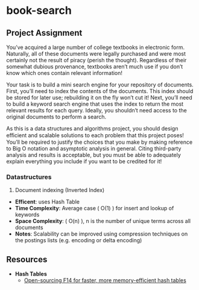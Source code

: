 # book-search

## Project Assignment

You’ve acquired a large number of college textbooks in electronic form. Naturally, all of these
documents were legally purchased and were most certainly not the result of piracy (perish
the thought). Regardless of their somewhat dubious provenance, textbooks aren’t much use
if you don’t know which ones contain relevant information!

Your task is to build a mini search engine for your repository of documents. First, you’ll need
to index the contents of the documents. This index should be stored for later use; rebuilding
it on the fly won’t cut it! Next, you’ll need to build a keyword search engine that uses the
index to return the most relevant results for each query. Ideally, you shouldn’t need access to
the original documents to perform a search.

As this is a data structures and algorithms project, you should design eﬃcient and scalable
solutions to each problem that this project poses! You’ll be required to justify the choices
that you make by making reference to Big O notation and asymptotic analysis in general.
Citing third-party analysis and results is acceptable, but you must be able to adequately
explain everything you include if you want to be credited for it!

### Datastructures

1. Document indexing (Inverted Index)
- **Efficent**: uses Hash Table
- **Time Complexity**: Average case \( O(1) \) for insert and lookup of keywords
- **Space Complexity**: \( O(n) \), n is the number of unique terms across all documents
- **Notes**: Scalability can be improved using compression techniques on the postings lists (e.g. encoding or delta encoding)

##  Resources
- **Hash Tables**  
    - [Open-sourcing F14 for faster, more memory-efficient hash tables](https://engineering.fb.com/2019/04/25/developer-tools/f14/)

